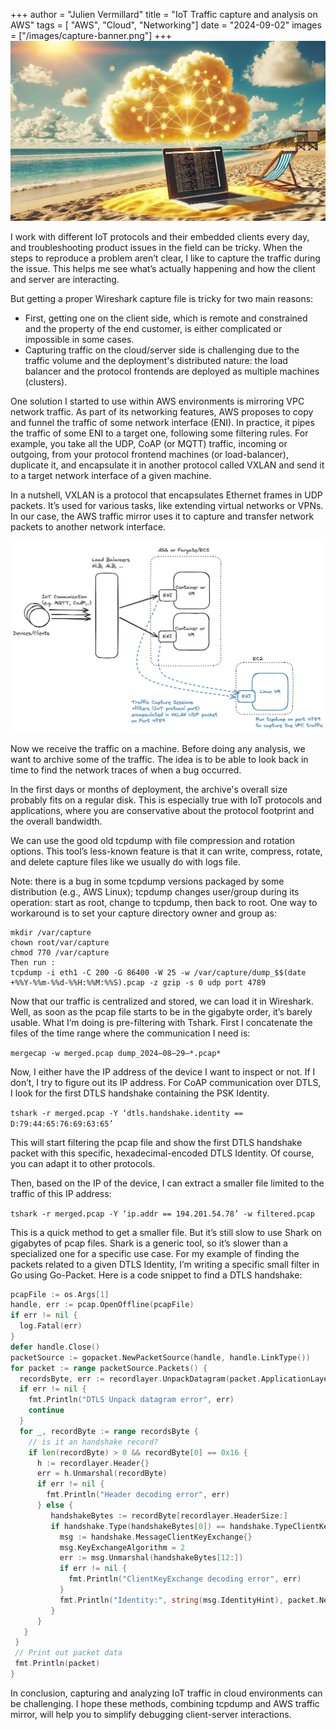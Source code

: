 +++
author = "Julien Vermillard"
title = "IoT Traffic capture and analysis on AWS"
tags = [ "AWS", "Cloud", "Networking"]
date = "2024-09-02"
images = ["/images/capture-banner.png"]
+++
![Network Traffic Capture banner](/images/capture-banner.png)

I work with different IoT protocols and their embedded clients every day, and troubleshooting product issues in the field can be tricky. When the steps to reproduce a problem aren’t clear, I like to capture the traffic during the issue. This helps me see what’s actually happening and how the client and server are interacting.

But getting a proper Wireshark capture file is tricky for two main reasons:

* First, getting one on the client side, which is remote and constrained and the property of the end customer, is either complicated or impossible in some cases.
* Capturing traffic on the cloud/server side is challenging due to the traffic volume and the deployment's distributed nature: the load balancer and the protocol frontends are deployed as multiple machines (clusters).

One solution I started to use within AWS environments is mirroring VPC network traffic. As part of its networking features, AWS proposes to copy and funnel the traffic of some network interface (ENI). In practice, it pipes the traffic of some ENI to a target one, following some filtering rules. For example, you take all the UDP, CoAP (or MQTT) traffic, incoming or outgoing, from your protocol frontend machines (or load-balancer), duplicate it, and encapsulate it in another protocol called VXLAN and send it to a target network interface of a given machine.

In a nutshell, VXLAN is a protocol that encapsulates Ethernet frames in UDP packets. It’s used for various tasks, like extending virtual networks or VPNs. In our case, the AWS traffic mirror uses it to capture and transfer network packets to another network interface.

![AWS traffic Mirror](/images/aws-traffic-mirror.png)

Now we receive the traffic on a machine. Before doing any analysis, we want to archive some of the traffic. The idea is to be able to look back in time to find the network traces of when a bug occurred.

In the first days or months of deployment, the archive's overall size probably fits on a regular disk. This is especially true with IoT protocols and applications, where you are conservative about the protocol footprint and the overall bandwidth.

We can use the good old tcpdump with file compression and rotation options. This tool’s less-known feature is that it can write, compress, rotate, and delete capture files like we usually do with logs file.

Note: there is a bug in some tcpdump versions packaged by some distribution (e.g., AWS Linux); tcpdump changes user/group during its operation: start as root, change to tcpdump, then back to root. One way to workaround is to set your capture directory owner and group as:

    mkdir /var/capture
    chown root/var/capture
    chmod 770 /var/capture
    Then run :
    tcpdump -i eth1 -C 200 -G 86400 -W 25 -w /var/capture/dump_$$(date +%%Y-%%m-%%d-%%H:%%M:%%S).pcap -z gzip -s 0 udp port 4789

Now that our traffic is centralized and stored, we can load it in Wireshark. Well, as soon as the pcap file starts to be in the gigabyte order, it’s barely usable. What I’m doing is pre-filtering with Tshark. First I concatenate the files of the time range where the communication I need is:

`mergecap -w merged.pcap dump_2024–08–29–*.pcap*`

Now, I either have the IP address of the device I want to inspect or not. If I don’t, I try to figure out its IP address. For CoAP communication over DTLS, I look for the first DTLS handshake containing the PSK Identity.

`tshark -r merged.pcap -Y ‘dtls.handshake.identity == D:79:44:65:76:69:63:65’`

This will start filtering the pcap file and show the first DTLS handshake packet with this specific, hexadecimal-encoded DTLS Identity. Of course, you can adapt it to other protocols.

Then, based on the IP of the device, I can extract a smaller file limited to the traffic of this IP address:

`tshark -r merged.pcap -Y ‘ip.addr == 194.201.54.78’ -w filtered.pcap`

This is a quick method to get a smaller file. But it’s still slow to use Shark on gigabytes of pcap files. Shark is a generic tool, so it’s slower than a specialized one for a specific use case. For my example of finding the packets related to a given DTLS Identity, I’m writing a specific small filter in Go using Go-Packet. Here is a code snippet to find a DTLS handshake:

```go
pcapFile := os.Args[1]
handle, err := pcap.OpenOffline(pcapFile)
if err != nil {
  log.Fatal(err)
}
defer handle.Close()
packetSource := gopacket.NewPacketSource(handle, handle.LinkType())
for packet := range packetSource.Packets() {
  recordsByte, err := recordlayer.UnpackDatagram(packet.ApplicationLayer().LayerContents())
  if err != nil {
    fmt.Println("DTLS Unpack datagram error", err)
    continue
  }
  for _, recordByte := range recordsByte {
    // is it an handshake record?
    if len(recordByte) > 0 && recordByte[0] == 0x16 {
      h := recordlayer.Header{}
      err = h.Unmarshal(recordByte)
      if err != nil {
        fmt.Println("Header decoding error", err)
      } else {
         handshakeBytes := recordByte[recordlayer.HeaderSize:]
         if handshake.Type(handshakeBytes[0]) == handshake.TypeClientKeyExchange {
           msg := handshake.MessageClientKeyExchange{}
           msg.KeyExchangeAlgorithm = 2
           err := msg.Unmarshal(handshakeBytes[12:])
           if err != nil {
             fmt.Println("ClientKeyExchange decoding error", err)
           }
           fmt.Println("Identity:", string(msg.IdentityHint), packet.NetworkLayer().NetworkFlow().Src())
         }
      }
   }
 }
 // Print out packet data
 fmt.Println(packet)
}
```

In conclusion, capturing and analyzing IoT traffic in cloud environments can be challenging. I hope these methods, combining tcpdump and AWS traffic mirror, will help you to simplify debugging client-server interactions.
